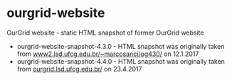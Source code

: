 # ourgrid-website
OurGrid website - static HTML snapshot of former OurGrid website

* ourgrid-website-snapshot-4.3.0 - HTML snapshot was originally taken from [www2.lsd.ufcg.edu.br/~marcosancj/og430/](http://www2.lsd.ufcg.edu.br/~marcosancj/og430/) on 12.1.2017
* ourgrid-website-snapshot-4.4.0 - HTML snapshot was originally taken from [ourgrid.lsd.ufcg.edu.br/](http://ourgrid.lsd.ufcg.edu.br/) on 23.4.2017
